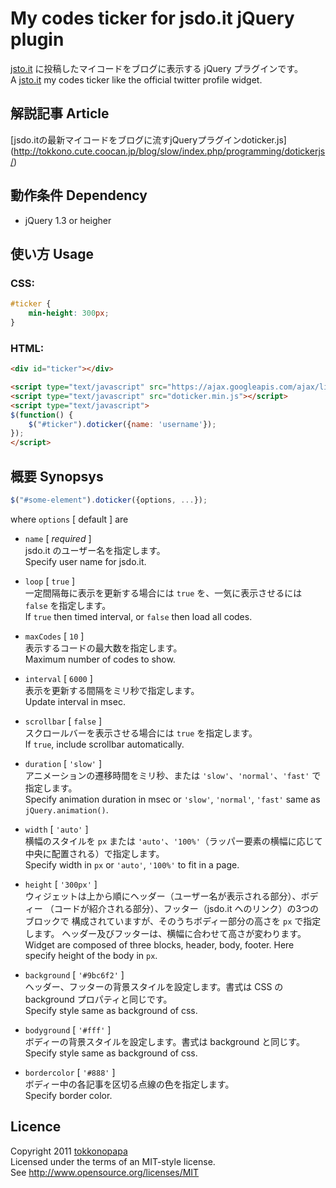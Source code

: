 My codes ticker for jsdo.it jQuery plugin
=========================================

[jsto.it](http://jsdo.it/) に投稿したマイコードをブログに表示する jQuery 
プラグインです。  
A [jsto.it](http://jsdo.it/) my codes ticker like the official twitter profile 
widget.

解説記事 Article
----------------

[jsdo.itの最新マイコードをブログに流すjQueryプラグインdoticker.js]
(http://tokkono.cute.coocan.jp/blog/slow/index.php/programming/dotickerjs/)

動作条件 Dependency
-------------------

* jQuery 1.3 or heigher

使い方 Usage
------------

### CSS: ###

```css
#ticker {
    min-height: 300px;
}
```

### HTML: ###

```html
<div id="ticker"></div>

<script type="text/javascript" src="https://ajax.googleapis.com/ajax/libs/jquery/1.6.4/jquery.min.js"></script>
<script type="text/javascript" src="doticker.min.js"></script>
<script type="text/javascript">
$(function() {
    $("#ticker").doticker({name: 'username'});
});
</script>
```

概要 Synopsys
-------------

```javascript
$("#some-element").doticker({options, ...});
```

where `options` [ default ] are

*   `name` [ _required_ ]  
    jsdo.it のユーザー名を指定します。  
    Specify user name for jsdo.it.

*   `loop` [ `true` ]  
    一定間隔毎に表示を更新する場合には `true` を、一気に表示させるには `false` 
    を指定します。  
    If `true` then timed interval, or `false` then load all codes.

*   `maxCodes` [ `10` ]  
    表示するコードの最大数を指定します。  
    Maximum number of codes to show.

*   `interval` [ `6000` ]  
    表示を更新する間隔をミリ秒で指定します。  
    Update interval in msec.

*   `scrollbar` [ `false` ]  
    スクロールバーを表示させる場合には `true` を指定します。  
    If `true`, include scrollbar automatically.

*   `duration` [ `'slow'` ]  
    アニメーションの遷移時間をミリ秒、または `'slow'`、`'normal'`、`'fast'` で
    指定します。  
    Specify animation duration in msec or `'slow'`, `'normal'`, `'fast'` 
    same as `jQuery.animation()`.

*   `width` [ `'auto'` ]  
    横幅のスタイルを `px` または `'auto'`、`'100%'`（ラッパー要素の横幅に応じて
    中央に配置される）で指定します。  
    Specify width in `px` or `'auto'`, `'100%'` to fit in a page.

*   `height` [ `'300px'` ]  
    ウィジェットは上から順にヘッダー（ユーザー名が表示される部分）、ボディー
    （コードが紹介される部分）、フッター（jsdo.it へのリンク）の3つのブロックで
    構成されていますが、そのうちボディー部分の高さを `px` で指定します。
    ヘッダー及びフッターは、横幅に合わせて高さが変わります。  
    Widget are composed of three blocks, header, body, footer.
    Here specify height of the body in `px`.

*   `background` [ `'#9bc6f2'` ]  
    ヘッダー、フッターの背景スタイルを設定します。書式は CSS の background 
    プロパティと同じです。  
    Specify style same as background of css.

*   `bodyground` [ `'#fff'` ]  
    ボディーの背景スタイルを設定します。書式は background と同じす。  
    Specify style same as background of css.

*   `bordercolor` [ `'#888'` ]  
    ボディー中の各記事を区切る点線の色を指定します。  
    Specify border color.

Licence
-------

Copyright 2011 [tokkonopapa](http://tokkono.cute.coocan.jp/blog/slow/)  
Licensed under the terms of an MIT-style license.  
See http://www.opensource.org/licenses/MIT